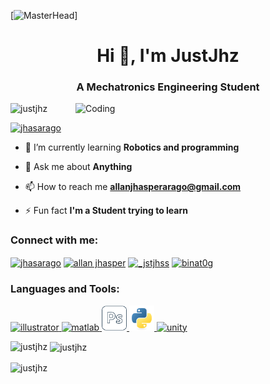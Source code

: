 [![MasterHead](https://i.pinimg.com/originals/58/8c/03/588c03a9b68d7be385ecb0d35f622e69.gif)]

<h1 align="center">Hi 👋, I'm JustJhz</h1>
<h3 align="center">A Mechatronics Engineering Student</h3>
<img align="right" alt="Coding" width="400" src="https://i.pinimg.com/originals/98/26/54/982654a2a82801db85693ba07e2687c3.gif">

<p align="left"> <img src="https://komarev.com/ghpvc/?username=justjhz&label=Profile%20views&color=0e75b6&style=flat" alt="justjhz" /> </p>

<p align="left"> <a href="https://twitter.com/jhasarago" target="blank"><img src="https://img.shields.io/twitter/follow/jhasarago?logo=twitter&style=for-the-badge" alt="jhasarago" /></a> </p>

- 🌱 I’m currently learning **Robotics and programming**

- 💬 Ask me about **Anything**

- 📫 How to reach me **allanjhasperarago@gmail.com**

- ⚡ Fun fact **I'm a Student trying to learn**

<h3 align="left">Connect with me:</h3>
<p align="left">
<a href="https://twitter.com/jhasarago" target="blank"><img align="center" src="https://raw.githubusercontent.com/rahuldkjain/github-profile-readme-generator/master/src/images/icons/Social/twitter.svg" alt="jhasarago" height="30" width="40" /></a>
<a href="https://fb.com/allan jhasper" target="blank"><img align="center" src="https://raw.githubusercontent.com/rahuldkjain/github-profile-readme-generator/master/src/images/icons/Social/facebook.svg" alt="allan jhasper" height="30" width="40" /></a>
<a href="https://instagram.com/_jstjhss" target="blank"><img align="center" src="https://raw.githubusercontent.com/rahuldkjain/github-profile-readme-generator/master/src/images/icons/Social/instagram.svg" alt="_jstjhss" height="30" width="40" /></a>
<a href="https://discord.gg/binat0g" target="blank"><img align="center" src="https://raw.githubusercontent.com/rahuldkjain/github-profile-readme-generator/master/src/images/icons/Social/discord.svg" alt="binat0g" height="30" width="40" /></a>
</p>

<h3 align="left">Languages and Tools:</h3>
<p align="left"> <a href="https://www.adobe.com/in/products/illustrator.html" target="_blank" rel="noreferrer"> <img src="https://www.vectorlogo.zone/logos/adobe_illustrator/adobe_illustrator-icon.svg" alt="illustrator" width="40" height="40"/> </a> <a href="https://www.mathworks.com/" target="_blank" rel="noreferrer"> <img src="https://upload.wikimedia.org/wikipedia/commons/2/21/Matlab_Logo.png" alt="matlab" width="40" height="40"/> </a> <a href="https://www.photoshop.com/en" target="_blank" rel="noreferrer"> <img src="https://raw.githubusercontent.com/devicons/devicon/master/icons/photoshop/photoshop-line.svg" alt="photoshop" width="40" height="40"/> </a> <a href="https://www.python.org" target="_blank" rel="noreferrer"> <img src="https://raw.githubusercontent.com/devicons/devicon/master/icons/python/python-original.svg" alt="python" width="40" height="40"/> </a> <a href="https://unity.com/" target="_blank" rel="noreferrer"> <img src="https://www.vectorlogo.zone/logos/unity3d/unity3d-icon.svg" alt="unity" width="40" height="40"/> </a> </p>

<p><img align="left" src="https://github-readme-stats.vercel.app/api/top-langs?username=justjhz&show_icons=true&locale=en&layout=compact" alt="justjhz" /></p>

<p>&nbsp;<img align="center" src="https://github-readme-stats.vercel.app/api?username=justjhz&show_icons=true&locale=en" alt="justjhz" /></p>

<p><img align="center" src="https://github-readme-streak-stats.herokuapp.com/?user=justjhz&" alt="justjhz" /></p>
